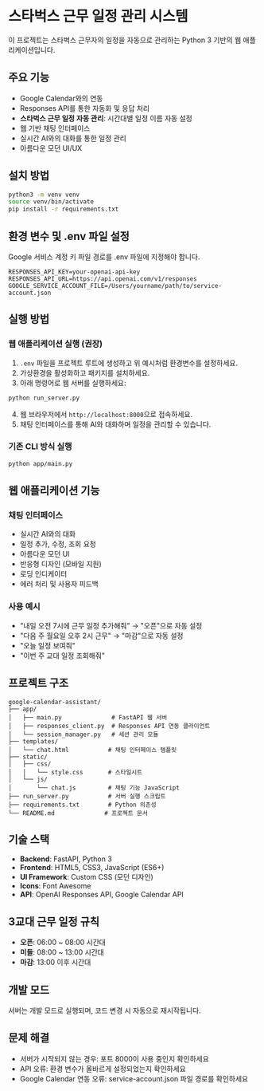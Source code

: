 # 스타벅스 근무 일정 관리 시스템

이 프로젝트는 스타벅스 근무자의 일정을 자동으로 관리하는 Python 3 기반의 웹 애플리케이션입니다.

## 주요 기능
- Google Calendar와의 연동
- Responses API를 통한 자동화 및 응답 처리
- **스타벅스 근무 일정 자동 관리**: 시간대별 일정 이름 자동 설정
- 웹 기반 채팅 인터페이스
- 실시간 AI와의 대화를 통한 일정 관리
- 아름다운 모던 UI/UX

## 설치 방법
```bash
python3 -m venv venv
source venv/bin/activate
pip install -r requirements.txt
```

## 환경 변수 및 .env 파일 설정
Google 서비스 계정 키 파일 경로를 .env 파일에 지정해야 합니다.

```env
RESPONSES_API_KEY=your-openai-api-key
RESPONSES_API_URL=https://api.openai.com/v1/responses
GOOGLE_SERVICE_ACCOUNT_FILE=/Users/yourname/path/to/service-account.json
```

## 실행 방법

### 웹 애플리케이션 실행 (권장)
1. `.env` 파일을 프로젝트 루트에 생성하고 위 예시처럼 환경변수를 설정하세요.
2. 가상환경을 활성화하고 패키지를 설치하세요.
3. 아래 명령어로 웹 서버를 실행하세요:

```bash
python run_server.py
```

4. 웹 브라우저에서 `http://localhost:8000`으로 접속하세요.
5. 채팅 인터페이스를 통해 AI와 대화하며 일정을 관리할 수 있습니다.

### 기존 CLI 방식 실행
```bash
python app/main.py
```

## 웹 애플리케이션 기능

### 채팅 인터페이스
- 실시간 AI와의 대화
- 일정 추가, 수정, 조회 요청
- 아름다운 모던 UI
- 반응형 디자인 (모바일 지원)
- 로딩 인디케이터
- 에러 처리 및 사용자 피드백

### 사용 예시
- "내일 오전 7시에 근무 일정 추가해줘" → "오픈"으로 자동 설정
- "다음 주 월요일 오후 2시 근무" → "마감"으로 자동 설정
- "오늘 일정 보여줘"
- "이번 주 교대 일정 조회해줘"

## 프로젝트 구조
```
google-calendar-assistant/
├── app/
│   ├── main.py              # FastAPI 웹 서버
│   ├── responses_client.py  # Responses API 연동 클라이언트
│   └── session_manager.py   # 세션 관리 모듈
├── templates/
│   └── chat.html           # 채팅 인터페이스 템플릿
├── static/
│   ├── css/
│   │   └── style.css       # 스타일시트
│   └── js/
│       └── chat.js         # 채팅 기능 JavaScript
├── run_server.py           # 서버 실행 스크립트
├── requirements.txt        # Python 의존성
└── README.md              # 프로젝트 문서
```

## 기술 스택
- **Backend**: FastAPI, Python 3
- **Frontend**: HTML5, CSS3, JavaScript (ES6+)
- **UI Framework**: Custom CSS (모던 디자인)
- **Icons**: Font Awesome
- **API**: OpenAI Responses API, Google Calendar API

## 3교대 근무 일정 규칙
- **오픈**: 06:00 ~ 08:00 시간대
- **미들**: 08:00 ~ 13:00 시간대  
- **마감**: 13:00 이후 시간대

## 개발 모드
서버는 개발 모드로 실행되며, 코드 변경 시 자동으로 재시작됩니다.

## 문제 해결
- 서버가 시작되지 않는 경우: 포트 8000이 사용 중인지 확인하세요
- API 오류: 환경 변수가 올바르게 설정되었는지 확인하세요
- Google Calendar 연동 오류: service-account.json 파일 경로를 확인하세요

